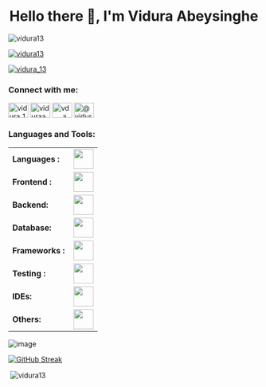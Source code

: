 <h1 align="center">Hello there 👋, I'm Vidura Abeysinghe</h1>

<p align="left"> <img src="https://komarev.com/ghpvc/?username=vidura13&label=Profile%20views&color=0e75b6&style=flat" alt="vidura13" /> </p>

<p align="left"> <a href="https://github.com/ryo-ma/github-profile-trophy"><img src="https://github-profile-trophy.vercel.app/?username=vidura13" alt="vidura13" /></a> </p>

<p align="left"> <a href="https://twitter.com/vidura_13" target="blank"><img src="https://img.shields.io/twitter/follow/vidura_13?logo=twitter&style=for-the-badge" alt="vidura_13" /></a> </p>

<h3 align="left">Connect with me:</h3>
<p align="left">
<a href="https://twitter.com/vidura_13" target="blank"><img align="center" src="https://raw.githubusercontent.com/rahuldkjain/github-profile-readme-generator/master/src/images/icons/Social/twitter.svg" alt="vidura_13" height="30" width="40" /></a>
<a href="https://linkedin.com/in/viduraabeysinghe" target="blank"><img align="center" src="https://raw.githubusercontent.com/rahuldkjain/github-profile-readme-generator/master/src/images/icons/Social/linked-in-alt.svg" alt="viduraabeysinghe" height="30" width="40" /></a>
<a href="https://instagram.com/vd___a" target="blank"><img align="center" src="https://raw.githubusercontent.com/rahuldkjain/github-profile-readme-generator/master/src/images/icons/Social/instagram.svg" alt="vd___a" height="30" width="40" /></a>
<a href="https://medium.com/@viduravd" target="blank"><img align="center" src="https://raw.githubusercontent.com/rahuldkjain/github-profile-readme-generator/master/src/images/icons/Social/medium.svg" alt="@viduravd" height="30" width="40" /></a>
</p>

<h3 align="left">Languages and Tools:</h3>
<table>
    <tr>
        <td style="font-weight: bold; padding-right: 10px; vertical-align: center; border: none;">Languages :</td>
        <td><img height="40" src="https://skillicons.dev/icons?i=c,cpp,cs,java,ts,js,python,php"/></td>
    </tr>
    <tr>
        <td style="font-weight: bold; padding-right: 10px; vertical-align: center;">Frontend :</td>
        <td><img height="40" src="https://skillicons.dev/icons?i=html,css,vuejs,react,bootstrap"/></td>
    </tr>
    <tr>
        <td style="font-weight: bold; padding-right: 10px; vertical-align: center; border: none;">Backend:</td>
        <td><img height="40" src="https://skillicons.dev/icons?i=nodejs,npm,express"/></td>
    </tr>
    <tr>
        <td style="font-weight: bold; padding-right: 10px; vertical-align: center; border: none;">Database:</td>
        <td><img height="40" src="https://skillicons.dev/icons?i=sqlite,mysql,mongodb"/></td>
    </tr>
    <tr>
        <td style="font-weight: bold; padding-right: 10px; vertical-align: center; border: none;">Frameworks :</td>
        <td><img height="40" src="https://skillicons.dev/icons?i=dotnet,nextjs"/></td>
    </tr>
    <tr>
        <td style="font-weight: bold; padding-right: 10px; vertical-align: center; border: none;">Testing :</td>
        <td><img height="40" src="https://skillicons.dev/icons?i=selenium,jest,postman"/></td>
    </tr>
    <tr>
        <td style="font-weight: bold; padding-right: 10px; vertical-align: center; border: none;">IDEs:</td>
        <td><img height="40" src="https://skillicons.dev/icons?i=vscode,eclipse,visualstudio,r"/></td>
    </tr>
    <tr>
        <td style="font-weight: bold; padding-right: 10px; vertical-align: center; border: none;">Others:</td>
        <td><img height="40" src="https://skillicons.dev/icons?i=figma,windows,git,github,discord,gmail,linkedin"/></td>
    </tr>
</table>

![image](https://github-readme-stats.vercel.app/api/top-langs/?username=XynoxTheDev&layout=compact&langs_count=8&hide_border=true&title_color=000000&icon_color=000000&text_color=000000&bg_color=ffffff)

[![GitHub Streak](https://github-readme-streak-stats.herokuapp.com/?user=rashidul738&theme=dark)](https://git.io/streak-stats)

<p>&nbsp;<img align="center" src="https://github-readme-stats.vercel.app/api?username=vidura13&show_icons=true&locale=en" alt="vidura13" /></p>

<!--
**vidura13/vidura13** is a ✨ _special_ ✨ repository because its `README.md` (this file) appears on your GitHub profile.

Here are some ideas to get you started:

- 🔭 I’m currently working on ...
- 🌱 I’m currently learning ...
- 👯 I’m looking to collaborate on ...
- 🤔 I’m looking for help with ...
- 💬 Ask me about ...
- 📫 How to reach me: ...
- 😄 Pronouns: ...
- ⚡ Fun fact: ...
-->
